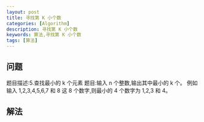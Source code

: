 ```yaml
---
layout: post
title: 寻找第 K 小个数
categories: [Algorithm]
description: 寻找第 K 小个数
keywords: 算法,寻找第 K 小个数
tags: [算法]
---
```


## 问题
题目描述:5.查找最小的 k 个元素
题目:输入 n 个整数,输出其中最小的 k 个。
例如输入 1,2,3,4,5,6,7 和 8 这 8 个数字,则最小的 4 个数字为 1,2,3 和 4。

## 解法